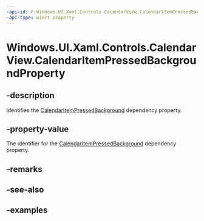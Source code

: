 ```yaml
---
-api-id: P:Windows.UI.Xaml.Controls.CalendarView.CalendarItemPressedBackgroundProperty
-api-type: winrt property
---
```


# Windows.UI.Xaml.Controls.CalendarView.CalendarItemPressedBackgroundProperty

<!--
public static Windows.UI.Xaml.DependencyProperty CalendarItemPressedBackgroundProperty { get; }
-->


## -description

Identifies the [CalendarItemPressedBackground](calendarview_calendaritempressedbackground.md) dependency property.

## -property-value

The identifier for the [CalendarItemPressedBackground](calendarview_calendaritempressedbackground.md) dependency property.

## -remarks

## -see-also

## -examples



